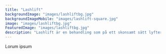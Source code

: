 ```yaml
---
title: "Lashlift"
backgroundImage: "images/lashliftbg.jpg"
backgroundImageMobile: "images/lashlift-square.jpg"
image: "images/lashliftbg.jpg"
FeaturedImage: "images/lashliftbg.jpg"
description: "Lashlift är en behandling som på ett skonsamt sätt lyfter, färgar och ger volym till dina egna ögonfransar. Effekten av ett lashlift kvarstår i ungefär 6-8 veckor och är helt underhållsfri."
---
```


Lorum ipsum